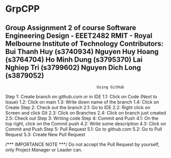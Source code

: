 # GrpCPP

Group Assignment 2 of course Software Engineering Design - EEET2482
RMIT - Royal Melbourne Institute of Technology
    Contributors:   Bui Thanh Huy (s3740934)
                    Nguyen Huy Hoang (s3764704)
                    Ho Minh Dung (s3795370)
                    Lai Nghiep Tri (s3799602)
                    Nguyen Dich Long (s3879052)
-------------------------------------------------------------------------------------------------------------------
                                            Using GitHub
Step 1: Create branch on github.com or in IDE
    1.1: Click on Code (Next to Issue)
    1.2: Click on main 
    1.3: Write down name of the branch
    1.4: Click on Create
Step 2: Check out the branch
    2.1: Go to IDE
    2.2: Right click on Screen and click Git
    2.3: Click on Branches
    2.4: Click on branch just created
    2.5: Check out
Step 3: Writing code
Step 4: Commit and Push
    4.1: On the top right, click on the Commit push 
    4.2: Write some description
    4.3: Click on Commit and Push
Step 5: Pull Request
    5.1: Go to github.com
    5.2: Go to Pull Request
    5.3: Create New Pull Request

/*** IMPORTANCE NOTE ***/
Do not accept the Pull Request by yourself, only Project Manager or Leader can.